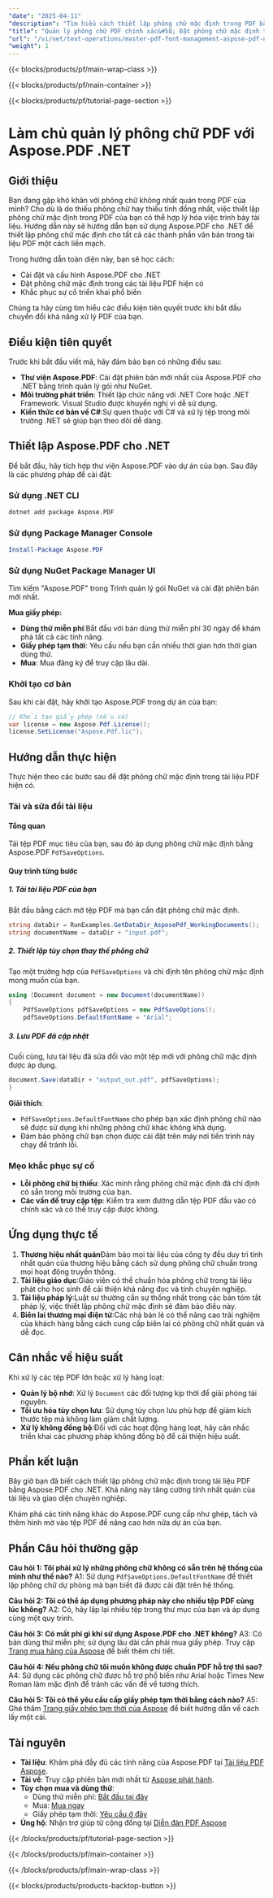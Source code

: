 ```yaml
---
"date": "2025-04-11"
"description": "Tìm hiểu cách thiết lập phông chữ mặc định trong PDF bằng Aspose.PDF cho .NET. Đảm bảo tính nhất quán giữa các tài liệu một cách dễ dàng."
"title": "Quản lý phông chữ PDF chính xác&#58; Đặt phông chữ mặc định trong tài liệu bằng Aspose.PDF cho .NET"
"url": "/vi/net/text-operations/master-pdf-font-management-aspose-pdf-net/"
"weight": 1
---
```


{{< blocks/products/pf/main-wrap-class >}}

{{< blocks/products/pf/main-container >}}

{{< blocks/products/pf/tutorial-page-section >}}


# Làm chủ quản lý phông chữ PDF với Aspose.PDF .NET

## Giới thiệu

Bạn đang gặp khó khăn với phông chữ không nhất quán trong PDF của mình? Cho dù là do thiếu phông chữ hay thiếu tính đồng nhất, việc thiết lập phông chữ mặc định trong PDF của bạn có thể hợp lý hóa việc trình bày tài liệu. Hướng dẫn này sẽ hướng dẫn bạn sử dụng Aspose.PDF cho .NET để thiết lập phông chữ mặc định cho tất cả các thành phần văn bản trong tài liệu PDF một cách liền mạch.

Trong hướng dẫn toàn diện này, bạn sẽ học cách:
- Cài đặt và cấu hình Aspose.PDF cho .NET
- Đặt phông chữ mặc định trong các tài liệu PDF hiện có
- Khắc phục sự cố triển khai phổ biến

Chúng ta hãy cùng tìm hiểu các điều kiện tiên quyết trước khi bắt đầu chuyển đổi khả năng xử lý PDF của bạn.

## Điều kiện tiên quyết

Trước khi bắt đầu viết mã, hãy đảm bảo bạn có những điều sau:

- **Thư viện Aspose.PDF**: Cài đặt phiên bản mới nhất của Aspose.PDF cho .NET bằng trình quản lý gói như NuGet.
- **Môi trường phát triển**: Thiết lập chức năng với .NET Core hoặc .NET Framework. Visual Studio được khuyến nghị vì dễ sử dụng.
- **Kiến thức cơ bản về C#**:Sự quen thuộc với C# và xử lý tệp trong môi trường .NET sẽ giúp bạn theo dõi dễ dàng.

## Thiết lập Aspose.PDF cho .NET

Để bắt đầu, hãy tích hợp thư viện Aspose.PDF vào dự án của bạn. Sau đây là các phương pháp để cài đặt:

### Sử dụng .NET CLI
```bash
dotnet add package Aspose.PDF
```

### Sử dụng Package Manager Console
```powershell
Install-Package Aspose.PDF
```

### Sử dụng NuGet Package Manager UI
Tìm kiếm "Aspose.PDF" trong Trình quản lý gói NuGet và cài đặt phiên bản mới nhất.

**Mua giấy phép:**
- **Dùng thử miễn phí**:Bắt đầu với bản dùng thử miễn phí 30 ngày để khám phá tất cả các tính năng.
- **Giấy phép tạm thời**: Yêu cầu nếu bạn cần nhiều thời gian hơn thời gian dùng thử.
- **Mua**: Mua đăng ký để truy cập lâu dài.

### Khởi tạo cơ bản
Sau khi cài đặt, hãy khởi tạo Aspose.PDF trong dự án của bạn:
```csharp
// Khởi tạo giấy phép (nếu có)
var license = new Aspose.Pdf.License();
license.SetLicense("Aspose.Pdf.lic");
```

## Hướng dẫn thực hiện

Thực hiện theo các bước sau để đặt phông chữ mặc định trong tài liệu PDF hiện có.

### Tải và sửa đổi tài liệu

#### Tổng quan
Tải tệp PDF mục tiêu của bạn, sau đó áp dụng phông chữ mặc định bằng Aspose.PDF `PdfSaveOptions`.

#### Quy trình từng bước

##### 1. Tải tài liệu PDF của bạn
Bắt đầu bằng cách mở tệp PDF mà bạn cần đặt phông chữ mặc định.
```csharp
string dataDir = RunExamples.GetDataDir_AsposePdf_WorkingDocuments();
string documentName = dataDir + "input.pdf";
```

##### 2. Thiết lập tùy chọn thay thế phông chữ
Tạo một trường hợp của `PdfSaveOptions` và chỉ định tên phông chữ mặc định mong muốn của bạn.
```csharp
using (Document document = new Document(documentName))
{
    PdfSaveOptions pdfSaveOptions = new PdfSaveOptions();
    pdfSaveOptions.DefaultFontName = "Arial";
```

##### 3. Lưu PDF đã cập nhật
Cuối cùng, lưu tài liệu đã sửa đổi vào một tệp mới với phông chữ mặc định được áp dụng.
```csharp
document.Save(dataDir + "output_out.pdf", pdfSaveOptions);
}
```
**Giải thích**: 
- `PdfSaveOptions.DefaultFontName` cho phép bạn xác định phông chữ nào sẽ được sử dụng khi những phông chữ khác không khả dụng.
- Đảm bảo phông chữ bạn chọn được cài đặt trên máy nơi tiến trình này chạy để tránh lỗi.

### Mẹo khắc phục sự cố
- **Lỗi phông chữ bị thiếu**: Xác minh rằng phông chữ mặc định đã chỉ định có sẵn trong môi trường của bạn.
- **Các vấn đề truy cập tệp**: Kiểm tra xem đường dẫn tệp PDF đầu vào có chính xác và có thể truy cập được không.

## Ứng dụng thực tế
1. **Thương hiệu nhất quán**Đảm bảo mọi tài liệu của công ty đều duy trì tính nhất quán của thương hiệu bằng cách sử dụng phông chữ chuẩn trong mọi hoạt động truyền thông.
2. **Tài liệu giáo dục**:Giáo viên có thể chuẩn hóa phông chữ trong tài liệu phát cho học sinh để cải thiện khả năng đọc và tính chuyên nghiệp.
3. **Tài liệu pháp lý**:Luật sư thường cần sự thống nhất trong các bản tóm tắt pháp lý, việc thiết lập phông chữ mặc định sẽ đảm bảo điều này.
4. **Biên lai thương mại điện tử**:Các nhà bán lẻ có thể nâng cao trải nghiệm của khách hàng bằng cách cung cấp biên lai có phông chữ nhất quán và dễ đọc.

## Cân nhắc về hiệu suất
Khi xử lý các tệp PDF lớn hoặc xử lý hàng loạt:
- **Quản lý bộ nhớ**: Xử lý `Document` các đối tượng kịp thời để giải phóng tài nguyên.
- **Tối ưu hóa tùy chọn lưu**: Sử dụng tùy chọn lưu phù hợp để giảm kích thước tệp mà không làm giảm chất lượng.
- **Xử lý không đồng bộ**:Đối với các hoạt động hàng loạt, hãy cân nhắc triển khai các phương pháp không đồng bộ để cải thiện hiệu suất.

## Phần kết luận
Bây giờ bạn đã biết cách thiết lập phông chữ mặc định trong tài liệu PDF bằng Aspose.PDF cho .NET. Khả năng này tăng cường tính nhất quán của tài liệu và giao diện chuyên nghiệp. 

Khám phá các tính năng khác do Aspose.PDF cung cấp như ghép, tách và thêm hình mờ vào tệp PDF để nâng cao hơn nữa dự án của bạn.

## Phần Câu hỏi thường gặp
**Câu hỏi 1: Tôi phải xử lý những phông chữ không có sẵn trên hệ thống của mình như thế nào?**
A1: Sử dụng `PdfSaveOptions.DefaultFontName` để thiết lập phông chữ dự phòng mà bạn biết đã được cài đặt trên hệ thống.

**Câu hỏi 2: Tôi có thể áp dụng phương pháp này cho nhiều tệp PDF cùng lúc không?**
A2: Có, hãy lặp lại nhiều tệp trong thư mục của bạn và áp dụng cùng một quy trình.

**Câu hỏi 3: Có mất phí gì khi sử dụng Aspose.PDF cho .NET không?**
A3: Có bản dùng thử miễn phí; sử dụng lâu dài cần phải mua giấy phép. Truy cập [Trang mua hàng của Aspose](https://purchase.aspose.com/buy) để biết thêm chi tiết.

**Câu hỏi 4: Nếu phông chữ tôi muốn không được chuẩn PDF hỗ trợ thì sao?**
A4: Sử dụng các phông chữ được hỗ trợ phổ biến như Arial hoặc Times New Roman làm mặc định để tránh các vấn đề về tương thích.

**Câu hỏi 5: Tôi có thể yêu cầu cấp giấy phép tạm thời bằng cách nào?**
A5: Ghé thăm [Trang giấy phép tạm thời của Aspose](https://purchase.aspose.com/temporary-license/) để biết hướng dẫn về cách lấy một cái.

## Tài nguyên
- **Tài liệu**: Khám phá đầy đủ các tính năng của Aspose.PDF tại [Tài liệu PDF Aspose](https://reference.aspose.com/pdf/net/).
- **Tải về**: Truy cập phiên bản mới nhất từ [Aspose phát hành](https://releases.aspose.com/pdf/net/).
- **Tùy chọn mua và dùng thử**:
  - Dùng thử miễn phí: [Bắt đầu tại đây](https://releases.aspose.com/pdf/net/)
  - Mua: [Mua ngay](https://purchase.aspose.com/buy)
  - Giấy phép tạm thời: [Yêu cầu ở đây](https://purchase.aspose.com/temporary-license/)
- **Ủng hộ**: Nhận trợ giúp từ cộng đồng tại [Diễn đàn PDF Aspose](https://forum.aspose.com/c/pdf/10)

{{< /blocks/products/pf/tutorial-page-section >}}

{{< /blocks/products/pf/main-container >}}

{{< /blocks/products/pf/main-wrap-class >}}

{{< blocks/products/products-backtop-button >}}